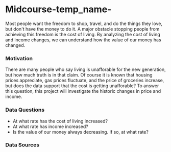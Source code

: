 # Midcourse-temp_name-

Most people want the freedom to shop, travel, and do the things they love, but don't have the money to do it. A major obstacle stopping people from achieving this freedom is the cost of living. By analyzing the cost of living and income changes, we can understand how the value of our money has changed.

### Motivation
There are many people who say living is unafforable for the new generation, but how much truth is in that claim. Of course it is known that housing prices appreciate, gas prices fluctuate, and the price of groceries increase, but does the data support that the cost is getting unafforable? To answer this question, this project will investigate the historic changes in price and income.

### Data Questions
- At what rate has the cost of living increased?
- At what rate has income increased?
- Is the value of our money always decreasing. If so, at what rate?

### Data Sources
